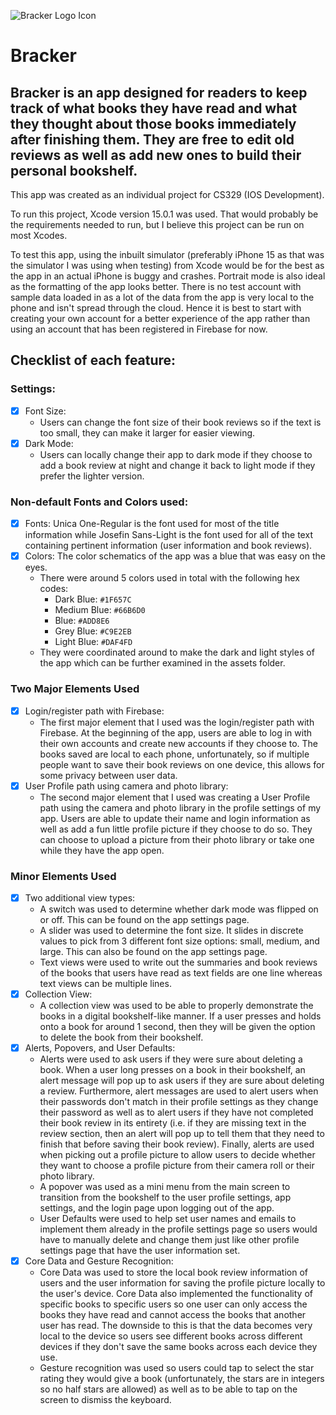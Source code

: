 ![Bracker Logo Icon](https://github.com/afu-1/Bracker/assets/91917953/0c067c38-81a3-4803-a721-fc98ccc4c9ab)

# Bracker

## Bracker is an app designed for readers to keep track of what books they have read and what they thought about those books immediately after finishing them. They are free to edit old reviews as well as add new ones to build their personal bookshelf.

This app was created as an individual project for CS329 (IOS Development).

To run this project, Xcode version 15.0.1 was used. That would probably be the requirements needed to run, but I believe this project can be run on most Xcodes.

To test this app, using the inbuilt simulator (preferably iPhone 15 as that was the simulator I was using when testing) from Xcode would be for the best as the app in an actual iPhone is buggy and crashes. Portrait mode is also ideal as the formatting of the app looks better. There is no test account with sample data loaded in as a lot of the data from the app is very local to the phone and isn't spread through the cloud. Hence it is best to start with creating your own account for a better experience of the app rather than using an account that has been registered in Firebase for now.

## Checklist of each feature:
### Settings:
- [x] Font Size:
  - Users can change the font size of their book reviews so if the text is too small, they can make it larger for easier viewing. <br>
- [x] Dark Mode:
  - Users can locally change their app to dark mode if they choose to add a book review at night and change it back to light mode if they prefer the lighter version.

### Non-default Fonts and Colors used:
- [x] Fonts: Unica One-Regular is the font used for most of the title information while Josefin Sans-Light is the font used for all of the text containing pertinent information (user information and book reviews). <br>
- [x] Colors: The color schematics of the app was a blue that was easy on the eyes. <br>
  - There were around 5 colors used in total with the following hex codes: <br>
    - Dark Blue: `#1F657C`<br>
    - Medium Blue: `#66B6D0` <br>
    - Blue: `#ADD8E6` <br>
    - Grey Blue: `#C9E2EB` <br>
    - Light Blue: `#DAF4FD` <br>
  - They were coordinated around to make the dark and light styles of the app which can be further examined in the assets folder.

### Two Major Elements Used
- [x] Login/register path with Firebase:
  - The first major element that I used was the login/register path with Firebase. At the beginning of the app, users are able to log in with their own accounts and create new accounts if they choose to. The books saved are local to each phone, unfortunately, so if multiple people want to save their book reviews on one device, this allows for some privacy between user data. <br>
- [x] User Profile path using camera and photo library:
  - The second major element that I used was creating a User Profile path using the camera and photo library in the profile settings of my app. Users are able to update their name and login information as well as add a fun little profile picture if they choose to do so. They can choose to upload a picture from their photo library or take one while they have the app open. <br>

### Minor Elements Used
- [x] Two additional view types: 
  - A switch was used to determine whether dark mode was flipped on or off. This can be found on the app settings page.
  - A slider was used to determine the font size. It slides in discrete values to pick from 3 different font size options: small, medium, and large. This can also be found on the app settings page.
  - Text views were used to write out the summaries and book reviews of the books that users have read as text fields are one line whereas text views can be multiple lines.  <br>
- [x] Collection View:
  - A collection view was used to be able to properly demonstrate the books in a digital bookshelf-like manner. If a user presses and holds onto a book for around 1 second, then they will be given the option to delete the book from their bookshelf. <br>
- [x] Alerts, Popovers, and User Defaults:
  - Alerts were used to ask users if they were sure about deleting a book. When a user long presses on a book in their bookshelf, an alert message will pop up to ask users if they are sure about deleting a review. Furthermore, alert messages are used to alert users when their passwords don't match in their profile settings as they change their password as well as to alert users if they have not completed their book review in its entirety (i.e. if they are missing text in the review section, then an alert will pop up to tell them that they need to finish that before saving their book review). Finally, alerts are used when picking out a profile picture to allow users to decide whether they want to choose a profile picture from their camera roll or their photo library. <br> 
  - A popover was used as a mini menu from the main screen to transition from the bookshelf to the user profile settings, app settings, and the login page upon logging out of the app. <br>
  - User Defaults were used to help set user names and emails to implement them already in the profile settings page so users would have to manually delete and change them just like other profile settings page that have the user information set.
- [x] Core Data and Gesture Recognition:
  - Core Data was used to store the local book review information of users and the user information for saving the profile picture locally to the user's device. Core Data also implemented the functionality of specific books to specific users so one user can only access the books they have read and cannot access the books that another user has read. The downside to this is that the data becomes very local to the device so users see different books across different devices if they don't save the same books across each device they use.
  - Gesture recognition was used so users could tap to select the star rating they would give a book (unfortunately, the stars are in integers so no half stars are allowed) as well as to be able to tap on the screen to dismiss the keyboard. 
    
    
